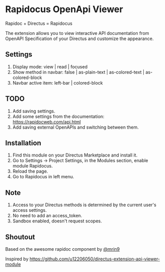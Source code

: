 # Rapidocus OpenApi Viewer

Rapidoc + Directus = Rapidocus

The extension allows you to view interactive API documentation from OpenAPI Specification of your Directus and customize the appearance.

## Settings

1. Display mode: view | read | focused
2. Show method in navbar: false | as-plain-text | as-colored-text | as-colored-block
3. Navbar active item: left-bar | colored-block

## TODO

1. Add saving settings.
2. Add some settings from the documentation: https://rapidocweb.com/api.html
3. Add saving external OpenAPIs and switching between them.

## Installation

1. Find this module on your Directus Marketplace and install it.
2. Go to Settings -> Project Settings, in the Modules section, enable module Rapidocus.
3. Reload the page.
4. Go to Rapidocus in left menu.

## Note

1. Access to your Directus methods is determined by the current user's access settings.
2. No need to add an access_token.
3. Sandbox enabled, doesn't request scopes.

## Shoutout

Based on the awesome rapidoc component by [@mrin9](https://github.com/mrin9/RapiDoc)

Inspired by https://github.com/u12206050/directus-extension-api-viewer-module
